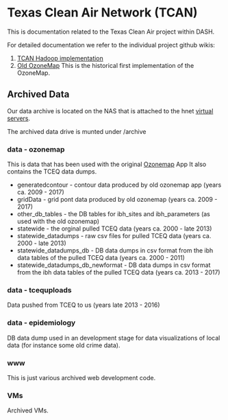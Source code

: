 # Texas Clean Air Network (TCAN)

This is documentation related to the Texas Clean Air project within DASH.

For detailed documentation we refer to the individual project github wikis:

1. [TCAN Hadoop implementation](https://github.com/TexasCleanAirNetwork/TCAN_Hadoop/wiki)
2. [Old OzoneMap](https://github.com/DataAnalyticsinStudentHands/OldOzoneMap) This is the historical first implementation of the OzoneMap.

## Archived Data

Our data archive is located on the NAS that is attached to the hnet [virtual servers](https://github.com/DataAnalyticsinStudentHands/DASH-Documentation/tree/master/DASH%20Server%20Infrastructure).

The archived data drive is munted under /archive

### data - ozonemap

This is data that has been used with the original [Ozonemap](https://github.com/DataAnalyticsinStudentHands/OldOzoneMap) App
It also contains the TCEQ data dumps.

* generatedcontour - contour data produced by old ozonemap app (years ca. 2009 - 2017)
* gridData - grid pont data produced by old ozonemap (years ca. 2009 - 2017)
* other_db_tables - the DB tables for ibh_sites and ibh_parameters (as used with the old ozonemap)
* statewide - the orginal pulled TCEQ data (years ca. 2000 - late 2013)
* statewide_datadumps - raw csv files for pulled TCEQ data (years ca. 2000 - late 2013)
* statewide_datadumps_db - DB data dumps in csv format from the ibh data tables of the pulled TCEQ data (years ca. 2000 - 2011)
* statewide_datadumps_db_newformat - DB data dumps in csv format from the ibh data tables of the pulled TCEQ data (years ca. 2013 - 2017)

### data - tcequploads

Data pushed from TCEQ to us (years late 2013 - 2016)

### data - epidemiology

DB data dump used in an development stage for data visualizations of local data (for instance some old crime data).

### www

This is just various archived web development code.

### VMs

Archived VMs.

